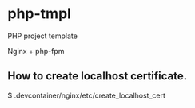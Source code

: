 # php-tmpl

PHP project template

Nginx + php-fpm

## How to create localhost certificate.

$ .devcontainer/nginx/etc/create_localhost_cert
